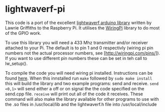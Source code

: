 lightwaverf-pi
==============

This code is a port of the excellent [lightwaverf arduino library](https://github.com/lawrie/LightwaveRF) written by Lawrie Griffiths to the Raspberry Pi. It utilises the [WiringPi](http://wiringpi.com/) library to do most of the GPIO work. 

To use this library you will need a 433 Mhz transmitter and/or receiver attached to your Pi. The default is to pin 1 and 0 respectivly (wiring pi pin numbers not the actual processor numbers, see [http://wiringpi.com/pins/]). If you want to use different pin numbers these can be set in teh call to lw_setup().

To compile the code you will need wiring pi installed. Instructions can be found [here](http://wiringpi.com/download-and-install/). When this innstalled run `make` followed by `sudo make install` this will build the library and two example programs: send and receive. `send <0,1>` will send either a off or on signal the the code specified on the send.cpp file. `receive` will print out all of the code it receives. These command will also make the library available for other programs to use with the .so files in /usr/local/lib and the lightwaverf.h file into /usr/local/include


